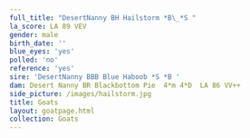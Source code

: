 ```yaml
---
full_title: "DesertNanny BH Hailstorm *B\_*S "
la_score: LA 89 VEV
gender: male
birth_date: ''
blue_eyes: 'yes'
polled: 'no'
reference: 'yes'
sire: 'DesertNanny BBB Blue Haboob *S *B '
dam: Desert Nanny BR Blackbottom Pie  4*m 4*D  LA 86 VV++
side_picture: /images/hailstorm.jpg
title: Goats
layout: goatpage.html
collection: Goats
---
```


